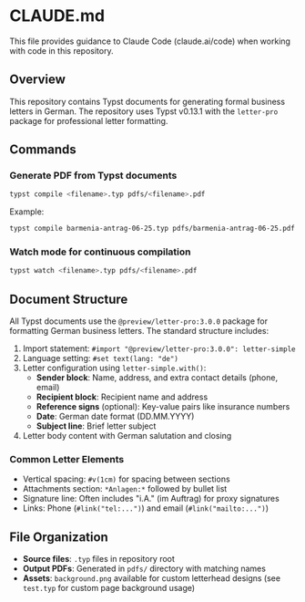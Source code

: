 # CLAUDE.md

This file provides guidance to Claude Code (claude.ai/code) when working with code in this repository.

## Overview

This repository contains Typst documents for generating formal business letters in German. The repository uses Typst v0.13.1 with the `letter-pro` package for professional letter formatting.

## Commands

### Generate PDF from Typst documents

```bash
typst compile <filename>.typ pdfs/<filename>.pdf
```

Example:
```bash
typst compile barmenia-antrag-06-25.typ pdfs/barmenia-antrag-06-25.pdf
```

### Watch mode for continuous compilation
```bash
typst watch <filename>.typ pdfs/<filename>.pdf
```

## Document Structure

All Typst documents use the `@preview/letter-pro:3.0.0` package for formatting German business letters. The standard structure includes:

1. Import statement: `#import "@preview/letter-pro:3.0.0": letter-simple`
2. Language setting: `#set text(lang: "de")`
3. Letter configuration using `letter-simple.with()`:
   - **Sender block**: Name, address, and extra contact details (phone, email)
   - **Recipient block**: Recipient name and address
   - **Reference signs** (optional): Key-value pairs like insurance numbers
   - **Date**: German date format (DD.MM.YYYY)
   - **Subject line**: Brief letter subject
4. Letter body content with German salutation and closing

### Common Letter Elements

- Vertical spacing: `#v(1cm)` for spacing between sections
- Attachments section: `*Anlagen:*` followed by bullet list
- Signature line: Often includes "i.A." (im Auftrag) for proxy signatures
- Links: Phone (`#link("tel:...")`) and email (`#link("mailto:...")`)

## File Organization

- **Source files**: `.typ` files in repository root
- **Output PDFs**: Generated in `pdfs/` directory with matching names
- **Assets**: `background.png` available for custom letterhead designs (see `test.typ` for custom page background usage)

